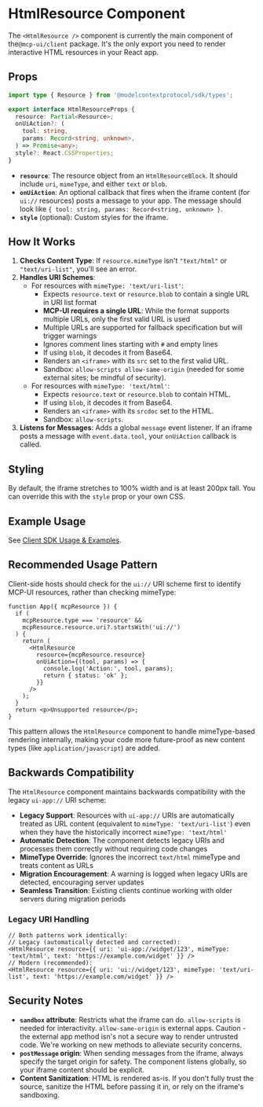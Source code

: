 # HtmlResource Component

The `<HtmlResource />` component is currently the main component of the`@mcp-ui/client` package. It's the only export you need to render interactive HTML resources in your React app.

## Props

```typescript
import type { Resource } from '@modelcontextprotocol/sdk/types';

export interface HtmlResourceProps {
  resource: Partial<Resource>;
  onUiAction?: (
    tool: string,
    params: Record<string, unknown>,
  ) => Promise<any>;
  style?: React.CSSProperties;
}
```

- **`resource`**: The resource object from an `HtmlResourceBlock`. It should include `uri`, `mimeType`, and either `text` or `blob`.
- **`onUiAction`**: An optional callback that fires when the iframe content (for `ui://` resources) posts a message to your app. The message should look like `{ tool: string, params: Record<string, unknown> }`.
- **`style`** (optional): Custom styles for the iframe.

## How It Works

1.  **Checks Content Type**: If `resource.mimeType` isn't `"text/html"` or `"text/uri-list"`, you'll see an error.
2.  **Handles URI Schemes**:
    - For resources with `mimeType: 'text/uri-list'`:
      - Expects `resource.text` or `resource.blob` to contain a single URL in URI list format
      - **MCP-UI requires a single URL**: While the format supports multiple URLs, only the first valid URL is used
      - Multiple URLs are supported for fallback specification but will trigger warnings
      - Ignores comment lines starting with `#` and empty lines
      - If using `blob`, it decodes it from Base64.
      - Renders an `<iframe>` with its `src` set to the first valid URL.
      - Sandbox: `allow-scripts allow-same-origin` (needed for some external sites; be mindful of security).
    - For resources with `mimeType: 'text/html'`:
      - Expects `resource.text` or `resource.blob` to contain HTML.
      - If using `blob`, it decodes it from Base64.
      - Renders an `<iframe>` with its `srcdoc` set to the HTML.
      - Sandbox: `allow-scripts`.
3.  **Listens for Messages**: Adds a global `message` event listener. If an iframe posts a message with `event.data.tool`, your `onUiAction` callback is called.

## Styling

By default, the iframe stretches to 100% width and is at least 200px tall. You can override this with the `style` prop or your own CSS.

## Example Usage

See [Client SDK Usage & Examples](./usage-examples.md).

## Recommended Usage Pattern

Client-side hosts should check for the `ui://` URI scheme first to identify MCP-UI resources, rather than checking mimeType:

```tsx
function App({ mcpResource }) {
  if (
    mcpResource.type === 'resource' &&
    mcpResource.resource.uri?.startsWith('ui://')
  ) {
    return (
      <HtmlResource
        resource={mcpResource.resource}
        onUiAction={(tool, params) => {
          console.log('Action:', tool, params);
          return { status: 'ok' };
        }}
      />
    );
  }
  return <p>Unsupported resource</p>;
}
```

This pattern allows the `HtmlResource` component to handle mimeType-based rendering internally, making your code more future-proof as new content types (like `application/javascript`) are added.

## Backwards Compatibility

The `HtmlResource` component maintains backwards compatibility with the legacy `ui-app://` URI scheme:

- **Legacy Support**: Resources with `ui-app://` URIs are automatically treated as URL content (equivalent to `mimeType: 'text/uri-list'`) even when they have the historically incorrect `mimeType: 'text/html'`
- **Automatic Detection**: The component detects legacy URIs and processes them correctly without requiring code changes
- **MimeType Override**: Ignores the incorrect `text/html` mimeType and treats content as URLs
- **Migration Encouragement**: A warning is logged when legacy URIs are detected, encouraging server updates
- **Seamless Transition**: Existing clients continue working with older servers during migration periods

### Legacy URI Handling

```tsx
// Both patterns work identically:
// Legacy (automatically detected and corrected):
<HtmlResource resource={{ uri: 'ui-app://widget/123', mimeType: 'text/html', text: 'https://example.com/widget' }} />
// Modern (recommended):
<HtmlResource resource={{ uri: 'ui://widget/123', mimeType: 'text/uri-list', text: 'https://example.com/widget' }} />
```

## Security Notes

- **`sandbox` attribute**: Restricts what the iframe can do. `allow-scripts` is needed for interactivity. `allow-same-origin` is external apps. Caution - the external app method isn's not a secure way to render untrusted code. We're working on new methods to alleviate security concerns.
- **`postMessage` origin**: When sending messages from the iframe, always specify the target origin for safety. The component listens globally, so your iframe content should be explicit.
- **Content Sanitization**: HTML is rendered as-is. If you don't fully trust the source, sanitize the HTML before passing it in, or rely on the iframe's sandboxing.

